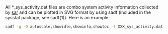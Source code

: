 All \*_sys_activity.dat files are combo system activity information collected by [sar](http://sebastien.godard.pagesperso-orange.fr/) and can be plotted in SVG format by using sadf (included in the sysstat package, see sadf(1)). Here is an example:
```bash
sadf -g -O autoscale,showidle,showinfo,showtoc -t XXX_sys_activity.dat -- -A > output.svg
```
